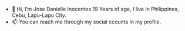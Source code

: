 - 👋 Hi, I’m Jose Danielle Inocentes 19 Years of age, I live in Philippines, Cebu, Lapu-Lapu City.
- 📫 You can reach me through my social ccounts in my profile.

<!---
boi-daaniel/boi-daaniel is a ✨ special ✨ repository because its `README.md` (this file) appears on your GitHub profile.
You can click the Preview link to take a look at your changes.
--->

